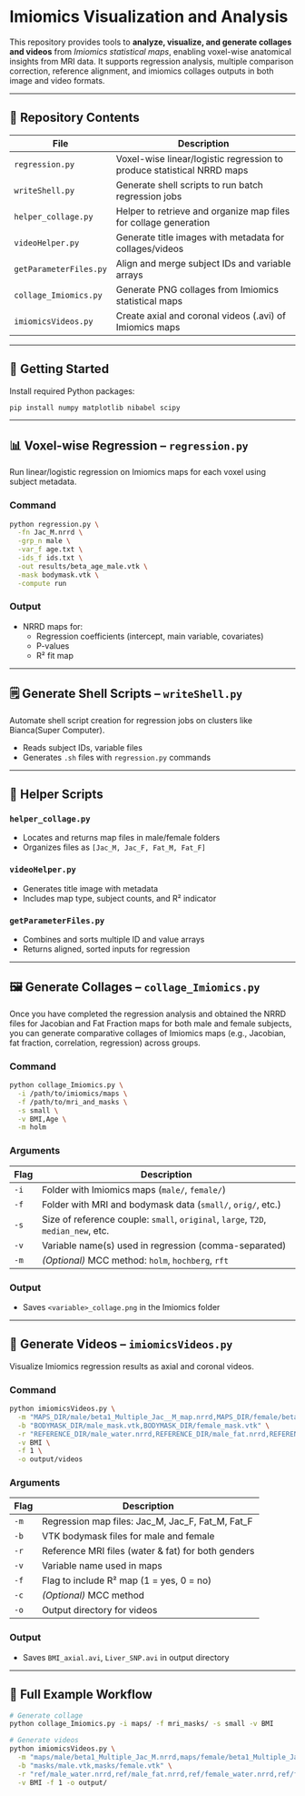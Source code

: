 # Imiomics Visualization and Analysis

This repository provides tools to **analyze, visualize, and generate collages and videos** from *Imiomics statistical maps*, enabling voxel-wise anatomical insights from MRI data. It supports regression analysis, multiple comparison correction, reference alignment, and imiomics collages outputs in both image and video formats.

---

## 📁 Repository Contents

| File | Description |
|------|-------------|
| `regression.py` | Voxel-wise linear/logistic regression to produce statistical NRRD maps |
| `writeShell.py` | Generate shell scripts to run batch regression jobs |
| `helper_collage.py` | Helper to retrieve and organize map files for collage generation |
| `videoHelper.py` | Generate title images with metadata for collages/videos |
| `getParameterFiles.py` | Align and merge subject IDs and variable arrays |
| `collage_Imiomics.py` | Generate PNG collages from Imiomics statistical maps |
| `imiomicsVideos.py` | Create axial and coronal videos (.avi) of Imiomics maps |

---

## 🚀 Getting Started

Install required Python packages:

```bash
pip install numpy matplotlib nibabel scipy
```

---

## 📊 Voxel-wise Regression – `regression.py`

Run linear/logistic regression on Imiomics maps for each voxel using subject metadata.

### Command

```bash
python regression.py \
  -fn Jac_M.nrrd \
  -grp_n male \
  -var_f age.txt \
  -ids_f ids.txt \
  -out results/beta_age_male.vtk \
  -mask bodymask.vtk \
  -compute run
```

### Output

- NRRD maps for:
  - Regression coefficients (intercept, main variable, covariates)
  - P-values
  - R² fit map

---


## 🗒️ Generate Shell Scripts – `writeShell.py`

Automate shell script creation for regression jobs on clusters like Bianca(Super Computer).

- Reads subject IDs, variable files
- Generates `.sh` files with `regression.py` commands

---


## 🔧 Helper Scripts

### `helper_collage.py`
- Locates and returns map files in male/female folders
- Organizes files as `[Jac_M, Jac_F, Fat_M, Fat_F]`

### `videoHelper.py`
- Generates title image with metadata
- Includes map type, subject counts, and R² indicator

### `getParameterFiles.py`
- Combines and sorts multiple ID and value arrays
- Returns aligned, sorted inputs for regression

---

## 🖼 Generate Collages – `collage_Imiomics.py`

Once you have completed the regression analysis and obtained the NRRD files for Jacobian and Fat Fraction maps for both male and female subjects, you can generate comparative collages of Imiomics maps (e.g., Jacobian, fat fraction, correlation, regression) across groups.

### Command

```bash
python collage_Imiomics.py \
  -i /path/to/imiomics/maps \
  -f /path/to/mri_and_masks \
  -s small \
  -v BMI,Age \
  -m holm
```

### Arguments

| Flag | Description |
|------|-------------|
| `-i` | Folder with Imiomics maps (`male/`, `female/`) |
| `-f` | Folder with MRI and bodymask data (`small/`, `orig/`, etc.) |
| `-s` | Size of reference couple: `small`, `original`, `large`, `T2D`, `median_new`, etc. |
| `-v` | Variable name(s) used in regression (comma-separated) |
| `-m` | *(Optional)* MCC method: `holm`, `hochberg`, `rft` |

### Output

- Saves `<variable>_collage.png` in the Imiomics folder

---

## 🎥 Generate Videos – `imiomicsVideos.py`

Visualize Imiomics regression results as axial and coronal videos.

### Command

```bash
python imiomicsVideos.py \
  -m "MAPS_DIR/male/beta1_Multiple_Jac__M_map.nrrd,MAPS_DIR/female/beta1_Multiple_Jac__F_map.nrrd,MAPS_DIR/male/beta1_Multiple_Fat__M_map.nrrd,MAPS_DIR/female/beta1_Multiple_Fat__F_map.nrrd" \
  -b "BODYMASK_DIR/male_mask.vtk,BODYMASK_DIR/female_mask.vtk" \
  -r "REFERENCE_DIR/male_water.nrrd,REFERENCE_DIR/male_fat.nrrd,REFERENCE_DIR/female_water.nrrd,REFERENCE_DIR/female_fat.nrrd" \
  -v BMI \
  -f 1 \
  -o output/videos
```

### Arguments

| Flag | Description |
|------|-------------|
| `-m` | Regression map files: Jac_M, Jac_F, Fat_M, Fat_F |
| `-b` | VTK bodymask files for male and female |
| `-r` | Reference MRI files (water & fat) for both genders |
| `-v` | Variable name used in maps |
| `-f` | Flag to include R² map (1 = yes, 0 = no) |
| `-c` | *(Optional)* MCC method |
| `-o` | Output directory for videos |

### Output

- Saves `BMI_axial.avi`, `Liver_SNP.avi` in output directory
---

## 🔄 Full Example Workflow

```bash
# Generate collage
python collage_Imiomics.py -i maps/ -f mri_masks/ -s small -v BMI

# Generate videos
python imiomicsVideos.py \
  -m "maps/male/beta1_Multiple_Jac_M.nrrd,maps/female/beta1_Multiple_Jac_F.nrrd,maps/male/beta1_Multiple_Fat_M.nrrd,maps/female/beta1_Multiple_Fat_F.nrrd" \
  -b "masks/male.vtk,masks/female.vtk" \
  -r "ref/male_water.nrrd,ref/male_fat.nrrd,ref/female_water.nrrd,ref/female_fat.nrrd" \
  -v BMI -f 1 -o output/
```

